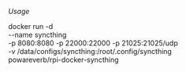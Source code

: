 
*Usage*

docker run -d \
    --name syncthing \
    -p 8080:8080 -p 22000:22000 -p 21025:21025/udp \
    -v /data/configs/syncthing:/root/.config/syncthing \
    powareverb/rpi-docker-syncthing
	